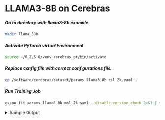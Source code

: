 # LLAMA3-8B on Cerebras

##### Go to directory with llama3-8b example. 
```bash
mkdir llama_38b
```

#####  Activate PyTorch virtual Environment 
```bash
source ~/R_2.5.0/venv_cerebras_pt/bin/activate
```

#####  Replace config file with correct configurations file. 
```bash
cp /software/cerebras/dataset/params_llama3_8b_msl_2k.yaml .
```

#####  Run Training Job
```bash
cszoo fit params_llama3_8b_msl_2k.yaml --disable_version_check 2>&1 | tee ~/out_llama3_8b.log
```
<details>
  <summary>Sample Output</summary>
  
  ```bash
  ```
</details>
